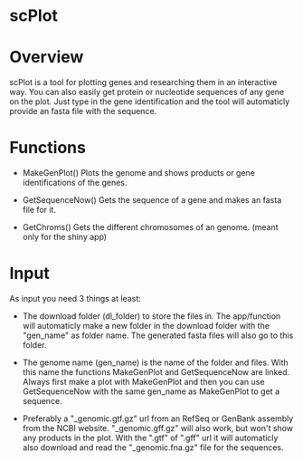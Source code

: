 # scPlot

# Overview
scPlot is a tool for plotting genes and researching them in an interactive way. You can also easily get protein or nucleotide sequences of any gene on the plot. Just type in the gene identification and the tool will automaticly provide an fasta file with the sequence. 

# Functions

- MakeGenPlot() Plots the genome and shows products or gene identifications of the genes.
- GetSequenceNow() Gets the sequence of a gene and makes an fasta file for it.


- GetChroms() Gets the different chromosomes of an genome. (meant only for the shiny app)

# Input

As input you need 3 things at least:

- The download folder (dl_folder) to store the files in. The app/function will automaticly  make a new folder in the download folder with the "gen_name" as folder name. The generated fasta files will also go to this folder.

- The genome name (gen_name) is the name of the folder and files. With this name the functions MakeGenPlot and GetSequenceNow are linked. Always first make a plot with MakeGenPlot and then you can use GetSequenceNow with the same gen_name as MakeGenPlot to get a sequence. 

- Preferably a "_genomic.gtf.gz" url from an RefSeq or GenBank assembly from the NCBI website. "_genomic.gff.gz" will also work, but won't show any products in the plot. With the ".gtf" of ".gff" url it will automaticly also download and read the "_genomic.fna.gz" file for the sequences. 



